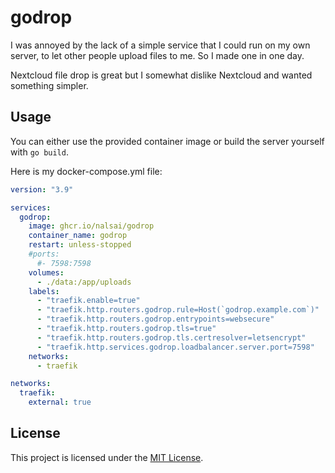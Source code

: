 # godrop

I was annoyed by the lack of a simple service that I could run on my own server, to let other people upload files to me. So I made one in one day.

Nextcloud file drop is great but I somewhat dislike Nextcloud and wanted something simpler.

## Usage

You can either use the provided container image or build the server yourself with `go build`.

Here is my docker-compose.yml file:

```yml
version: "3.9"

services:
  godrop:
    image: ghcr.io/nalsai/godrop
    container_name: godrop
    restart: unless-stopped
    #ports:
      #- 7598:7598
    volumes:
      - ./data:/app/uploads
    labels:
      - "traefik.enable=true"
      - "traefik.http.routers.godrop.rule=Host(`godrop.example.com`)"
      - "traefik.http.routers.godrop.entrypoints=websecure"
      - "traefik.http.routers.godrop.tls=true"
      - "traefik.http.routers.godrop.tls.certresolver=letsencrypt"
      - "traefik.http.services.godrop.loadbalancer.server.port=7598"
    networks:
      - traefik

networks:
  traefik:
    external: true
```

## License

This project is licensed under the [MIT License](LICENSE).
